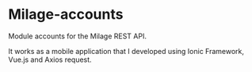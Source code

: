 # Milage-accounts
Module accounts for the Milage REST API.

It works as a mobile application that I developed using Ionic Framework, Vue.js and Axios request.
